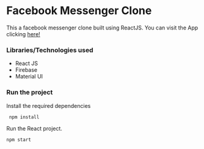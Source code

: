 # Facebook Messenger Clone

This a facebook messenger clone built using ReactJS.  You can visit the App clicking  [here!](https://messenger-facebook-clone-60afc.web.app/)

### Libraries/Technologies used

-   React JS
-   Firebase
-   Material UI

### Run the project 
Install the required dependencies

     npm install

Run the React project.

    npm start

